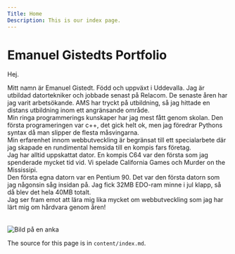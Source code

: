 ```yaml
---
Title: Home
Description: This is our index page.
---
```


Emanuel Gistedts Portfolio
==========================

Hej.<Br>

Mitt namn är Emanuel Gistedt. Född och uppväxt i Uddevalla. Jag är utbildad datortekniker och jobbade senast på Relacom. De senaste åren har jag varit arbetsökande. AMS har tryckt på utbildning, så jag hittade en distans utbildning inom ett angränsande område.<Br>
Min ringa programmerings kunskaper har jag mest fått genom skolan. Den första programeringen var c++, det gick helt ok, men jag föredrar Pythons syntax då man slipper de flesta måsvingarna.<Br>
Min erfarenhet innom webbutveckling är begränsat till ett specialarbete där jag skapade en rundimental hemsida till en kompis fars företag.<Br>
Jag har alltid uppskattat dator. En kompis C64 var den första som jag spenderade mycket tid vid. Vi spelade California Games och Murder on the Mississipi.<Br>
Den första egna datorn var en Pentium 90. Det var den första datorn som jag någonsin såg insidan på. Jag fick 32MB EDO-ram minne i jul klapp, så då blev det hela 40MB totalt.<Br>
Jag ser fram emot att lära mig lika mycket om webbutveckling som jag har lärt mig om hårdvara genom åren!<Br>
<Br><Br>
![Bild på en anka](%base_url%/image/small_duck.png?w=320&q=50&sharpen)



The source for this page is in `content/index.md`.
